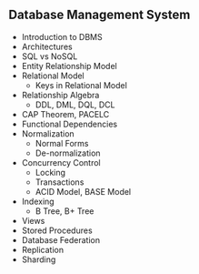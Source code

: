 ## Database Management System
- Introduction to DBMS
- Architectures
- SQL vs NoSQL
- Entity Relationship Model
- Relational Model
  - Keys in Relational Model
- Relationship Algebra
  - DDL, DML, DQL, DCL
- CAP Theorem, PACELC
- Functional Dependencies
- Normalization
  - Normal Forms
  - De-normalization
- Concurrency Control
  - Locking
  - Transactions
  - ACID Model, BASE Model
- Indexing
  - B Tree, B+ Tree
- Views
- Stored Procedures
- Database Federation
- Replication
- Sharding

